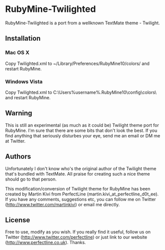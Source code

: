 # RubyMine-Twilighted

RubyMine-Twilighted is a port from a wellknown TextMate theme - Twilight.

## Installation

### Mac OS X

Copy Twilighted.xml to ~/Library/Preferences/RubyMine10/colors/ and restart RubyMine.

### Windows Vista

Copy Twilighted.xml to C:\Users\%username%\.RubyMine10\config\colors\ and restart RubyMine.

## Warning

This is still an experimental (as much as it could be) Twilight theme port for RubyMine. I'm sure that there are some bits that don't look the best. If you find anything that seriously disturbes your eye, send me an email or DM me at Twitter.

## Authors

Unfortunately I don't know who's the original author of the Twilight theme that's bundled with TextMate. All praise for creating such a nice theme should go to that person.

This modification/conversion of Twilight theme for RubyMine has been created by Martin Kivi from PerfectLine (martin.kivi_at_perfectline_d0t_ee). If you have any comments, suggestions etc, you can follow me on Twitter (<http://www.twitter.com/martinkivi>) or email me directly.

## License

Free to use, modify as you wish. If you really find it useful, follow us on Twitter (<http://www.twitter.com/perfectline>) or just link to our website (<http://www.perfectline.co.uk>). Thanks.
